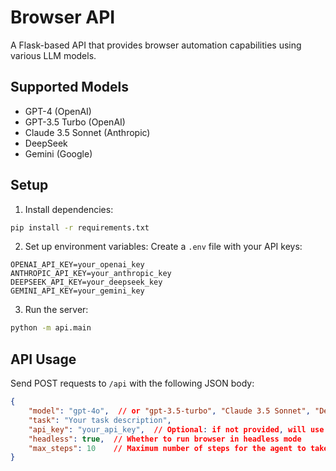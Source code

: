# Browser API

A Flask-based API that provides browser automation capabilities using various LLM models.

## Supported Models
- GPT-4 (OpenAI)
- GPT-3.5 Turbo (OpenAI)
- Claude 3.5 Sonnet (Anthropic)
- DeepSeek
- Gemini (Google)

## Setup

1. Install dependencies:
```bash
pip install -r requirements.txt
```

2. Set up environment variables:
Create a `.env` file with your API keys:
```env
OPENAI_API_KEY=your_openai_key
ANTHROPIC_API_KEY=your_anthropic_key
DEEPSEEK_API_KEY=your_deepseek_key
GEMINI_API_KEY=your_gemini_key
```

3. Run the server:
```bash
python -m api.main
```

## API Usage

Send POST requests to `/api` with the following JSON body:
```json
{
    "model": "gpt-4o",  // or "gpt-3.5-turbo", "Claude 3.5 Sonnet", "DeepSeek", "Gemini"
    "task": "Your task description",
    "api_key": "your_api_key",  // Optional: if not provided, will use server-side keys
    "headless": true,  // Whether to run browser in headless mode
    "max_steps": 10    // Maximum number of steps for the agent to take
}
```
